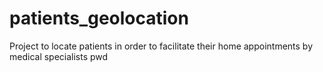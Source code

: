 # patients_geolocation
Project to locate patients in order to facilitate their home appointments by medical specialists
pwd
